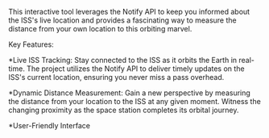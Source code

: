 This interactive tool leverages the Notify API to keep you informed about the ISS's live location and provides a fascinating way to measure the distance from your own location to this orbiting marvel.

Key Features:

*Live ISS Tracking: Stay connected to the ISS as it orbits the Earth in real-time. The project utilizes the Notify API to deliver timely updates on the ISS's current location, ensuring you never miss a pass overhead.

*Dynamic Distance Measurement: Gain a new perspective by measuring the distance from your location to the ISS at any given moment. Witness the changing proximity as the space station completes its orbital journey.

*User-Friendly Interface
